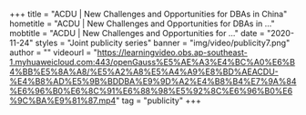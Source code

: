 +++
    title = "ACDU | New Challenges and Opportunities for DBAs in China"
    hometitle = "ACDU | New Challenges and Opportunities for DBAs in …"
    mobtitle = "ACDU | New Challenges and Opportunities for …"
    date = "2020-11-24"
    styles = "Joint publicity series"
    banner = "img/video/publicity7.png"
    author = ""
    videourl = "https://learningvideo.obs.ap-southeast-1.myhuaweicloud.com:443/openGauss%E5%AE%A3%E4%BC%A0%E6%B4%BB%E5%8A%A8/%E5%A2%A8%E5%A4%A9%E8%BD%AEACDU-%E4%B8%AD%E5%9B%BDDBA%E9%9D%A2%E4%B8%B4%E7%9A%84%E6%96%B0%E6%8C%91%E6%88%98%E5%92%8C%E6%96%B0%E6%9C%BA%E9%81%87.mp4" 
    tag = "publicity"
+++